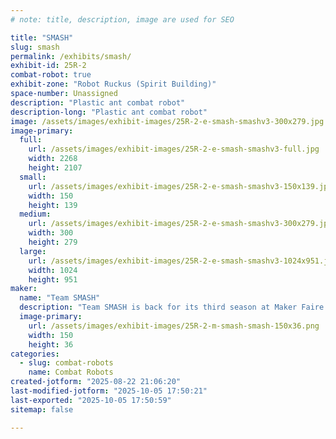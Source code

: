 ```yaml
---
# note: title, description, image are used for SEO

title: "SMASH"
slug: smash
permalink: /exhibits/smash/
exhibit-id: 25R-2
combat-robot: true
exhibit-zone: "Robot Ruckus (Spirit Building)"
space-number: Unassigned
description: "Plastic ant combat robot"
description-long: "Plastic ant combat robot"
image: /assets/images/exhibit-images/25R-2-e-smash-smashv3-300x279.jpg
image-primary: 
  full:
    url: /assets/images/exhibit-images/25R-2-e-smash-smashv3-full.jpg
    width: 2268
    height: 2107
  small:
    url: /assets/images/exhibit-images/25R-2-e-smash-smashv3-150x139.jpg
    width: 150
    height: 139
  medium:
    url: /assets/images/exhibit-images/25R-2-e-smash-smashv3-300x279.jpg
    width: 300
    height: 279
  large:
    url: /assets/images/exhibit-images/25R-2-e-smash-smashv3-1024x951.jpg
    width: 1024
    height: 951
maker: 
  name: "Team SMASH"
  description: "Team SMASH is back for its third season at Maker Faire!"
  image-primary:
    url: /assets/images/exhibit-images/25R-2-m-smash-smash-150x36.png
    width: 150
    height: 36
categories: 
  - slug: combat-robots
    name: Combat Robots
created-jotform: "2025-08-22 21:06:20"
last-modified-jotform: "2025-10-05 17:50:21"
last-exported: "2025-10-05 17:50:59"
sitemap: false

---
```

